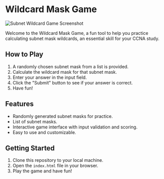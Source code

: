 # Wildcard Mask Game
![Subnet Wildcard Game Screenshot](https://i.imgur.com/KLNhfuZ.png "Subnet Wildcard Game Screenshot")

Welcome to the Wildcard Mask Game, a fun tool to help you practice calculating subnet mask wildcards, an essential skill for your CCNA study.

## How to Play

1. A randomly chosen subnet mask from a list is provided.
2. Calculate the wildcard mask for that subnet mask.
3. Enter your answer in the input field.
4. Click the "Submit" button to see if your answer is correct.
5. Have fun!

## Features

- Randomly generated subnet masks for practice.
- List of subnet masks.
- Interactive game interface with input validation and scoring.
- Easy to use and customizable.

## Getting Started

1. Clone this repository to your local machine.
2. Open the `index.html` file in your browser.
3. Play the game and have fun!
